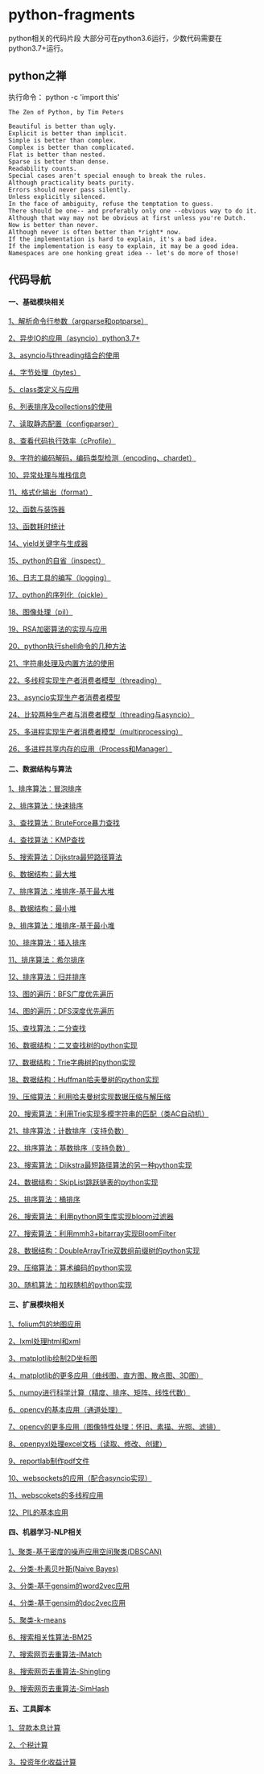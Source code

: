 # python-fragments

python相关的代码片段
大部分可在python3.6运行，少数代码需要在python3.7+运行。

## python之禅

执行命令： python -c 'import this'
```
The Zen of Python, by Tim Peters

Beautiful is better than ugly.
Explicit is better than implicit.
Simple is better than complex.
Complex is better than complicated.
Flat is better than nested.
Sparse is better than dense.
Readability counts.
Special cases aren't special enough to break the rules.
Although practicality beats purity.
Errors should never pass silently.
Unless explicitly silenced.
In the face of ambiguity, refuse the temptation to guess.
There should be one-- and preferably only one --obvious way to do it.
Although that way may not be obvious at first unless you're Dutch.
Now is better than never.
Although never is often better than *right* now.
If the implementation is hard to explain, it's a bad idea.
If the implementation is easy to explain, it may be a good idea.
Namespaces are one honking great idea -- let's do more of those!
```

## 代码导航

#### 一、基础模块相关

[1、解析命令行参数（argparse和optparse）](https://github.com/dictxwang/python-fragments/blob/main/basis/about_argparser.py)

[2、异步IO的应用（asyncio）python3.7+](https://github.com/dictxwang/python-fragments/blob/main/basis/about_asyncio.py)

[3、asyncio与threading结合的使用](https://github.com/dictxwang/python-fragments/blob/main/basis/about_asyncio_threading.py)

[4、字节处理（bytes）](https://github.com/dictxwang/python-fragments/blob/main/basis/about_bytes.py)

[5、class类定义与应用](https://github.com/dictxwang/python-fragments/blob/main/basis/about_class.py)

[6、列表排序及collections的使用](https://github.com/dictxwang/python-fragments/blob/main/basis/about_collection.py)

[7、读取静态配置（configparser）](https://github.com/dictxwang/python-fragments/blob/main/basis/about_config.py)

[8、查看代码执行效率（cProfile）](https://github.com/dictxwang/python-fragments/blob/main/basis/about_cprofile.py)

[9、字符的编码解码，编码类型检测（encoding、chardet）](https://github.com/dictxwang/python-fragments/blob/main/basis/about_encoding.py)

[10、异常处理与堆栈信息](https://github.com/dictxwang/python-fragments/blob/main/basis/about_exception.py)

[11、格式化输出（format）](https://github.com/dictxwang/python-fragments/blob/main/basis/about_format.py)

[12、函数与装饰器](https://github.com/dictxwang/python-fragments/blob/main/basis/about_function.py)

[13、函数耗时统计](https://github.com/dictxwang/python-fragments/blob/main/basis/about_function_cost.py)

[14、yield关键字与生成器](https://github.com/dictxwang/python-fragments/blob/main/basis/about_generator.py)

[15、python的自省（inspect）](https://github.com/dictxwang/python-fragments/blob/main/basis/about_inspect.py)

[16、日志工具的编写（logging）](https://github.com/dictxwang/python-fragments/blob/main/basis/about_logging.py)

[17、python的序列化（pickle）](https://github.com/dictxwang/python-fragments/blob/main/basis/about_pickle.py)

[18、图像处理（pil）](https://github.com/dictxwang/python-fragments/blob/main/basis/about_pil.py)

[19、RSA加密算法的实现与应用](https://github.com/dictxwang/python-fragments/blob/main/basis/about_rsa.py)

[20、python执行shell命令的几种方法](https://github.com/dictxwang/python-fragments/blob/main/basis/about_runshell.py)

[21、字符串处理及内置方法的使用](https://github.com/dictxwang/python-fragments/blob/main/basis/about_string.py)

[22、多线程实现生产者消费者模型（threading）](https://github.com/dictxwang/python-fragments/blob/main/basis/producer_consumer.py)

[23、asyncio实现生产者消费者模型](https://github.com/dictxwang/python-fragments/blob/main/basis/producer_consumer_asyncio.py)

[24、比较两种生产者与消费者模型（threading与asyncio）](https://github.com/dictxwang/python-fragments/blob/main/basis/producer_consumer_compare.py)

[25、多进程实现生产者消费者模型（multiprocessing）](https://github.com/dictxwang/python-fragments/blob/main/basis/producer_consumer_process.py)

[26、多进程共享内存的应用（Process和Manager）](https://github.com/dictxwang/python-fragments/blob/main/basis/producer_consumer_process_memery.py)

#### 二、数据结构与算法

[1、排序算法：冒泡排序](https://github.com/dictxwang/python-fragments/blob/main/algorithm/about_bubble_sort.py)

[2、排序算法：快速排序](https://github.com/dictxwang/python-fragments/blob/main/algorithm/about_quick_sort.py)

[3、查找算法：BruteForce暴力查找](https://github.com/dictxwang/python-fragments/blob/main/algorithm/about_search_bf.py)

[4、查找算法：KMP查找](https://github.com/dictxwang/python-fragments/blob/main/algorithm/about_search_kmp.py)

[5、搜索算法：Dijkstra最短路径算法](https://github.com/dictxwang/python-fragments/blob/main/algorithm/about_dijkstra.py)

[6、数据结构：最大堆](https://github.com/dictxwang/python-fragments/blob/main/algorithm/about_maximum_heap.py)

[7、排序算法：堆排序-基于最大堆](https://github.com/dictxwang/python-fragments/blob/main/algorithm/about_maximum_heap_sort.py)

[8、数据结构：最小堆](https://github.com/dictxwang/python-fragments/blob/main/algorithm/about_minimum_heap.py)

[9、排序算法：堆排序-基于最小堆](https://github.com/dictxwang/python-fragments/blob/main/algorithm/about_minimum_heap_sort.py)

[10、排序算法：插入排序](https://github.com/dictxwang/python-fragments/blob/main/algorithm/about_insertion_sort.py)

[11、排序算法：希尔排序](https://github.com/dictxwang/python-fragments/blob/main/algorithm/about_shell_sort.py)

[12、排序算法：归并排序](https://github.com/dictxwang/python-fragments/blob/main/algorithm/about_merge_sort.py)

[13、图的遍历：BFS广度优先遍历](https://github.com/dictxwang/python-fragments/blob/main/algorithm/about_bfs.py)

[14、图的遍历：DFS深度优先遍历](https://github.com/dictxwang/python-fragments/blob/main/algorithm/about_dfs.py)

[15、查找算法：二分查找](https://github.com/dictxwang/python-fragments/blob/main/algorithm/about_search_binary.py)

[16、数据结构：二叉查找树的python实现](https://github.com/dictxwang/python-fragments/blob/main/algorithm/about_rb_tree.py)

[17、数据结构：Trie字典树的python实现](https://github.com/dictxwang/python-fragments/blob/main/algorithm/about_trie.py)

[18、数据结构：Huffman哈夫曼树的python实现](https://github.com/dictxwang/python-fragments/blob/main/algorithm/about_huffman.py)

[19、压缩算法：利用哈夫曼树实现数据压缩与解压缩](https://github.com/dictxwang/python-fragments/blob/main/algorithm/about_huffman_compression.py)

[20、搜索算法：利用Trie实现多模字符串的匹配（类AC自动机）](https://github.com/dictxwang/python-fragments/blob/main/algorithm/about_ac_with_trie.py)

[21、排序算法：计数排序（支持负数）](https://github.com/dictxwang/python-fragments/blob/main/algorithm/about_counting_sort.py)

[22、排序算法：基数排序（支持负数）](https://github.com/dictxwang/python-fragments/blob/main/algorithm/about_radix_sort.py)

[23、搜索算法：Dijkstra最短路径算法的另一种python实现](https://github.com/dictxwang/python-fragments/blob/main/algorithm/about_dijkstra_another.py)

[24、数据结构：SkipList跳跃链表的python实现](https://github.com/dictxwang/python-fragments/blob/main/algorithm/about_skip_list.py)

[25、排序算法：桶排序](https://github.com/dictxwang/python-fragments/blob/main/algorithm/about_bucket_sort.py)

[26、搜索算法：利用python原生库实现bloom过滤器](https://github.com/dictxwang/python-fragments/blob/main/algorithm/about_bloom_filter.py)

[27、搜索算法：利用mmh3+bitarray实现BloomFilter](https://github.com/dictxwang/python-fragments/blob/main/algorithm/about_bloom_filter_another.py)

[28、数据结构：DoubleArrayTrie双数组前缀树的python实现](https://github.com/dictxwang/python-fragments/blob/main/algorithm/about_double_array_trie.py)

[29、压缩算法：算术编码的python实现](https://github.com/dictxwang/python-fragments/blob/main/algorithm/about_arithmetic_coding.py)

[30、随机算法：加权随机的python实现](https://github.com/dictxwang/python-fragments/blob/main/algorithm/about_weighted_random.py)
#### 三、扩展模块相关

[1、folium包的地图应用](https://github.com/dictxwang/python-fragments/blob/main/open_modules/about_folium.py)

[2、lxml处理html和xml](https://github.com/dictxwang/python-fragments/blob/main/open_modules/about_lxml.py)

[3、matplotlib绘制2D坐标图](https://github.com/dictxwang/python-fragments/blob/main/open_modules/about_matplotlib.py)

[4、matplotlib的更多应用（曲线图、直方图、散点图、3D图）](https://github.com/dictxwang/python-fragments/blob/main/open_modules/about_matplotlib_2.py)

[5、numpy进行科学计算（精度、排序、矩阵、线性代数）](https://github.com/dictxwang/python-fragments/blob/main/open_modules/about_numpy.py)

[6、opencv的基本应用（通道处理）](https://github.com/dictxwang/python-fragments/blob/main/open_modules/about_opencv.py)

[7、opencv的更多应用（图像特性处理：怀旧、素描、光照、滤镜）](https://github.com/dictxwang/python-fragments/blob/main/open_modules/about_opencv_02.py)

[8、openpyxl处理excel文档（读取、修改、创建）](https://github.com/dictxwang/python-fragments/blob/main/open_modules/about_openpyxl.py)

[9、reportlab制作pdf文件](https://github.com/dictxwang/python-fragments/blob/main/open_modules/about_reportlab.py)

[10、websockets的应用（配合asyncio实现）](https://github.com/dictxwang/python-fragments/blob/main/open_modules/about_websocket.py)

[11、webscokets的多线程应用](https://github.com/dictxwang/python-fragments/blob/main/open_modules/about_websocket_threading.py)

[12、PIL的基本应用](https://github.com/dictxwang/python-fragments/blob/main/open_modules/about_pillow.py)

#### 四、机器学习-NLP相关

[1、聚类-基于密度的噪声应用空间聚类(DBSCAN)](https://github.com/dictxwang/python-fragments/blob/main/machine_learning/about_dbscan.py)

[2、分类-朴素贝叶斯(Naive Bayes)](https://github.com/dictxwang/python-fragments/blob/main/machine_learning/about_gaussian_naive_bayes.py)

[3、分类-基于gensim的word2vec应用](https://github.com/dictxwang/python-fragments/blob/main/machine_learning/about_gensim_word2vec.py)

[4、分类-基于gensim的doc2vec应用](https://github.com/dictxwang/python-fragments/blob/main/machine_learning/about_gensim_doc2vec.py)

[5、聚类-k-means](https://github.com/dictxwang/python-fragments/blob/main/machine_learning/about_kmeans.py)

[6、搜索相关性算法-BM25](https://github.com/dictxwang/python-fragments/blob/main/machine_learning/about_bm25.py)

[7、搜索网页去重算法-IMatch](https://github.com/dictxwang/python-fragments/blob/main/machine_learning/about_imatch.py)

[8、搜索网页去重算法-Shingling](https://github.com/dictxwang/python-fragments/blob/main/machine_learning/about_shingling.py)

[9、搜索网页去重算法-SimHash](https://github.com/dictxwang/python-fragments/blob/main/machine_learning/about_simhash.py)

#### 五、工具脚本

[1、贷款本息计算](https://github.com/dictxwang/python-fragments/blob/main/short_tools/calculate_land.py)

[2、个税计算](https://github.com/dictxwang/python-fragments/blob/main/short_tools/calculate_tax_rate.py)

[3、投资年化收益计算](https://github.com/dictxwang/python-fragments/blob/main/short_tools/calculate_yearly_investment_return.py)

